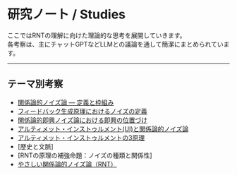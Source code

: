 # 研究ノート / Studies

ここではRNTの理解に向けた理論的な思考を展開していきます。  
各考察は、主にチャットGPTなどLLMとの議論を通して簡潔にまとめられています。

---

## テーマ別考察
- [関係論的ノイズ論 ― 定義と枠組み](definition.md)
- [フィードバック生成原理におけるノイズの定義](ui-position-mapping.md)
- [関係論的即興ノイズ論における即興の位置づけ](uiai.md)
- [アルティメット・インストゥルメント(UI)と関係論的ノイズ論](rnt.md)
- [アルティメット・インストゥルメントの3原理](rnt_overview.md)
- [歴史と文脈]
- [RNTの原理の補強命題：ノイズの種類と関係性]
- [やさしい関係論的ノイズ論（RNT）](rnt_ez.md)

